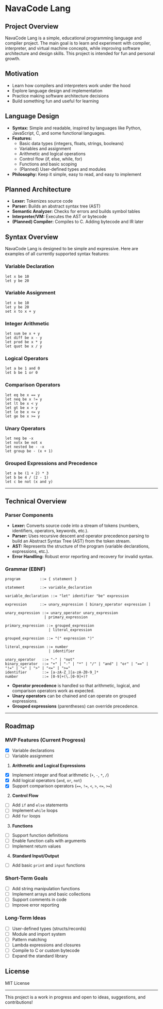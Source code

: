 # NavaCode Lang

## Project Overview
NavaCode Lang is a simple, educational programming language and compiler project. The main goal is to learn and experiment with compiler, interpreter, and virtual machine concepts, while improving software architecture and design skills. This project is intended for fun and personal growth.

## Motivation
- Learn how compilers and interpreters work under the hood
- Explore language design and implementation
- Practice making software architecture decisions
- Build something fun and useful for learning

## Language Design
- **Syntax:** Simple and readable, inspired by languages like Python, JavaScript, C, and some functional languages.
- **Features:**
  - Basic data types (integers, floats, strings, booleans)
  - Variables and assignment
  - Arithmetic and logical operations
  - Control flow (if, else, while, for)
  - Functions and basic scoping
  - (Planned) User-defined types and modules
- **Philosophy:** Keep it simple, easy to read, and easy to implement

## Planned Architecture
- **Lexer:** Tokenizes source code
- **Parser:** Builds an abstract syntax tree (AST)
- **Semantic Analyzer:** Checks for errors and builds symbol tables
- **Interpreter/VM:** Executes the AST or bytecode
- **(Planned) Compiler:** Compiles to C. Adding bytecode and IR later

## Syntax Overview

NavaCode Lang is designed to be simple and expressive. Here are examples of all currently supported syntax features:

### Variable Declaration
```nava
let x be 10
let y be 20
```

### Variable Assignment
```nava
let x be 10
let y be 20
set x to x + y
```

### Integer Arithmetic
```nava
let sum be x + y
let diff be x - y
let prod be x * y
let quot be x / y
```

### Logical Operators
```nava
let a be 1 and 0
let b be 1 or 0
```

### Comparison Operators
```nava
let eq be x == y
let neq be x != y
let lt be x < y
let gt be x > y
let le be x <= y
let ge be x >= y
```

### Unary Operators
```nava
let neg be -x
let notx be not x
let nested be - -x
let group be - (x + 1)
```

### Grouped Expressions and Precedence
```nava
let a be (1 + 2) * 3
let b be 4 / (2 - 1)
let c be not (x and y)
```

---

## Technical Overview

### Parser Components
- **Lexer:** Converts source code into a stream of tokens (numbers, identifiers, operators, keywords, etc.).
- **Parser:** Uses recursive descent and operator precedence parsing to build an Abstract Syntax Tree (AST) from the token stream.
- **AST:** Represents the structure of the program (variable declarations, expressions, etc.).
- **Error Handling:** Robust error reporting and recovery for invalid syntax.

### Grammar (EBNF)
```
program         ::= { statement }

statement       ::= variable_declaration

variable_declaration ::= "let" identifier "be" expression

expression      ::= unary_expression [ binary_operator expression ]

unary_expression ::= unary_operator unary_expression
                  | primary_expression

primary_expression ::= grouped_expression
                    | literal_expression

grouped_expression ::= "(" expression ")"

literal_expression ::= number
                    | identifier

unary_operator   ::= "-" | "not"
binary_operator  ::= "+" | "-" | "*" | "/" | "and" | "or" | "==" | "!=" | "<" | ">" | "<=" | ">="
identifier       ::= [a-zA-Z_][a-zA-Z0-9_]*
number           ::= [0-9]+(\.[0-9]+)?
```

- **Operator precedence** is handled so that arithmetic, logical, and comparison operators work as expected.
- **Unary operators** can be chained and can operate on grouped expressions.
- **Grouped expressions** (parentheses) can override precedence.

---

## Roadmap

### MVP Features (Current Progress)
- [x] Variable declarations
- [ ] Variable assignment

1. **Arithmetic and Logical Expressions**
  - [x] Implement integer and float arithmetic (`+`, `-`, `*`, `/`)
  - [x] Add logical operators (`and`, `or`, `not`)
  - [x] Support comparison operators (`==`, `!=`, `<`, `>`, `<=`, `>=`)

2. **Control Flow**
  - [ ] Add `if` and `else` statements
  - [ ] Implement `while` loops
  - [ ] Add `for` loops

3. **Functions**
  - [ ] Support function definitions
  - [ ] Enable function calls with arguments
  - [ ] Implement return values

4. **Standard Input/Output**
  - [ ] Add basic `print` and `input` functions

### Short-Term Goals
- [ ] Add string manipulation functions
- [ ] Implement arrays and basic collections
- [ ] Support comments in code
- [ ] Improve error reporting

### Long-Term Ideas
- [ ] User-defined types (structs/records)
- [ ] Module and import system
- [ ] Pattern matching
- [ ] Lambda expressions and closures
- [ ] Compile to C or custom bytecode
- [ ] Expand the standard library

## License
MIT License

---
This project is a work in progress and open to ideas, suggestions, and contributions!

